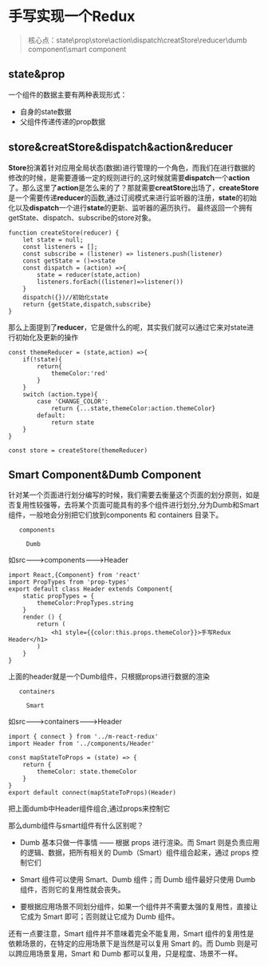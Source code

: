 # 手写实现一个Redux
> 核心点：state\prop\store\action\dispatch\creatStore\reducer\dumb component\smart component

## state&prop
一个组件的数据主要有两种表现形式：

- 自身的state数据
- 父组件传递传递的prop数据

## store&creatStore&dispatch&action&reducer
**Store**扮演着针对应用全局状态(数据)进行管理的一个角色，而我们在进行数据的修改的时候，是需要遵循一定的规则进行的,这时候就需要**dispatch**一个**action**了。那么这里了**action**是怎么来的了？那就需要**creatStore**出场了，**createStore**是一个需要传递**reducer**的函数,通过订阅模式来进行监听器的注册，**state**的初始化以及**dispatch**一个进行**state**的更新、监听器的遍历执行。
最终返回一个拥有getState、dispatch、subscribe的store对象。

	function createStore(reducer) {
	    let state = null;
	    const listeners = [];
	    const subscribe = (listener) => listeners.push(listener)
	    const getState = ()=>state
	    const dispatch = (action) =>{
	        state = reducer(state,action)
	        listeners.forEach((listener)=>listener())
	    }
	    dispatch({})//初始化state
	    return {getState,dispatch,subscribe}
	}
那么上面提到了**reducer**，它是做什么的呢，其实我们就可以通过它来对state进行初始化及更新的操作

	const themeReducer = (state,action) =>{
	    if(!state){
	        return{
	            themeColor:'red'
	        }
	    }
	    switch (action.type){
	        case 'CHANGE_COLOR':
	            return {...state,themeColor:action.themeColor}
	        default:
	            return state
	    }
	}

	const store = createStore(themeReducer)


## Smart Component&Dumb Component
针对某一个页面进行划分编写的时候，我们需要去衡量这个页面的划分原则，如是否复用性较强等，去将某个页面可能具有的多个组件进行划分,分为Dumb和Smart组件，一般地会分别把它们放到components 和 containers 目录下。


	   components

	     Dumb

如src--->components--->Header

	import React,{Component} from 'react'
	import PropTypes from 'prop-types'
	export default class Header extends Component{
	    static propTypes = {
	        themeColor:PropTypes.string
	    }
	    render () {
	        return (
	            <h1 style={{color:this.props.themeColor}}>手写Redux Header</h1>
	        )
	    }
	}

上面的header就是一个Dumb组件，只根据props进行数据的渲染

       containers

		 Smart

如src--->containers--->Header

	import { connect } from '../m-react-redux'
	import Header from '../components/Header'

	const mapStateToProps = (state) => {
	    return {
	        themeColor: state.themeColor
	    }
	}
	export default connect(mapStateToProps)(Header)

把上面dumb中Header组件组合,通过props来控制它

那么dumb组件与smart组件有什么区别呢？

- Dumb 基本只做一件事情 —— 根据 props 进行渲染。而 Smart 则是负责应用的逻辑、数据，把所有相关的 Dumb（Smart）组件组合起来，通过 props 控制它们

- Smart 组件可以使用 Smart、Dumb 组件；而 Dumb 组件最好只使用 Dumb 组件，否则它的复用性就会丧失。

- 要根据应用场景不同划分组件，如果一个组件并不需要太强的复用性，直接让它成为 Smart 即可；否则就让它成为 Dumb 组件。

还有一点要注意，Smart 组件并不意味着完全不能复用，Smart 组件的复用性是依赖场景的，在特定的应用场景下是当然是可以复用 Smart 的。而 Dumb 则是可以跨应用场景复用，Smart 和 Dumb 都可以复用，只是程度、场景不一样。






